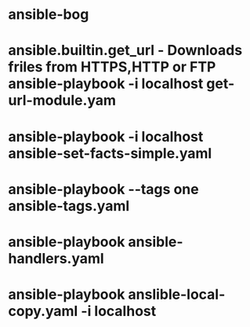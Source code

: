 # ansible-bog
# ansible.builtin.get_url - Downloads friles from HTTPS,HTTP or FTP ansible-playbook -i localhost get-url-module.yam
# ansible-playbook -i localhost ansible-set-facts-simple.yaml
# ansible-playbook --tags one ansible-tags.yaml
# ansible-playbook ansible-handlers.yaml
# ansible-playbook anslible-local-copy.yaml -i localhost
